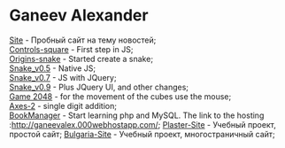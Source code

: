 # Ganeev Alexander

[Site](https://ganeevalex.github.io/Website/) - Пробный сайт на тему новостей;  
[Controls-square](https://ganeevalex.github.io/1/game.html) - First step in JS;  
[Origins-snake](https://ganeevalex.github.io/2/game.html) - Started create a snake;  
[Snake_v0.5](https://ganeevalex.github.io/3/snakes.html) - Native JS;  
[Snake_v0.7](https://ganeevalex.github.io/3_JQuery/snake.html) - JS with JQuery;  
[Snake_v0.9](https://ganeevalex.github.io/4/snake.html) - Plus JQuery UI, and other changes;  
[Game 2048](https://ganeevalex.github.io/2048%20test%20task/2048.html) - for the movement of the cubes use the mouse;  
[Axes-2](https://ganeevalex.github.io/axis/src/) - single digit addition;  
[BookManager](https://ganeevalex.github.io/BookManager/) - Start learning php and MySQL. The link to the hosting :http://ganeevalex.000webhostapp.com/;
[Plaster-Site](https://ganeevalex.github.io/plaster/src/) - Учебный проект, простой сайт;
[Bulgaria-Site](https://ganeevalex.github.io/Bulgaria/src/) - Учебный проект, многостраничный сайт;


